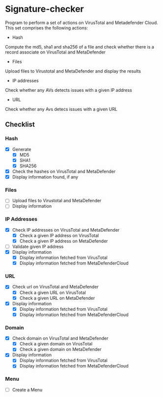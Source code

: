 # Signature-checker
Program to perform a set of actions on VirusTotal and Metadefender Cloud. This set comprises the following actions:

* Hash

Compute the md5, sha1 and sha256 of a file and check whether there is a record associate on VirusTotal and MetaDefender

* Files

Upload files to Virustotal and MetaDefender and display the results

* IP addresses

Check whether any AVs detects issues with a given IP address

* URL

Check whether any Avs detecs issues with a given URL


## Checklist
### Hash
- [x] Generate
  - [x] MD5
  - [x] SHA1
  - [x] SHA256
- [x] Check the hashes on VirusTotal and MetaDefender
- [x] Display information found, if any

### Files
- [ ] Upload files to Virustotal and MetaDefender
- [ ] Display information

### IP Addresses
- [x] Check IP addresses on VirusTotal and MetaDefender
  - [x] Check a given IP address on VirusTotal
  - [x] Check a given IP address on MetaDefender
- [ ] Validate given IP address
- [x] Display information
  - [x] Display information fetched from VirusTotal
  - [x] Display information fetched from MetaDefenderCloud

### URL 
- [x] Check url on VirusTotal and MetaDefender
  - [x] Check a given URL on VirusTotal
  - [x] Check a given URL on MetaDefender
- [x] Display information
  - [x] Display information fetched from VirusTotal
  - [x] Display information fetched from MetaDefenderCloud

### Domain
- [x] Check domain on VirusTotal and MetaDefender
  - [x] Check a given domain on VirusTotal
  - [x] Check a given domain on MetaDefender
- [x] Display information
  - [x] Display information fetched from VirusTotal
  - [x] Display information fetched from MetaDefenderCloud

### Menu
- [ ] Create a Menu
  
